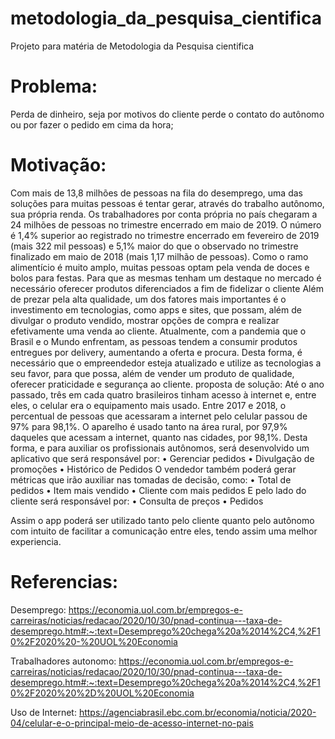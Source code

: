 # metodologia_da_pesquisa_cientifica
Projeto para matéria de Metodologia da Pesquisa cientifica
# Problema: 
  Perda de dinheiro, seja por motivos do cliente perde o contato do autônomo ou por fazer o pedido em cima da hora;
  
# Motivação: 
  Com mais de 13,8 milhões de pessoas na fila do desemprego, uma das soluções para muitas pessoas é tentar gerar, através do trabalho autônomo, sua própria renda. Os trabalhadores por conta própria no país chegaram a 24 milhões de pessoas no trimestre encerrado em maio de 2019. O número é 1,4% superior ao registrado no trimestre encerrado em fevereiro de 2019 (mais 322 mil pessoas) e 5,1% maior do que o observado no trimestre finalizado em maio de 2018 (mais 1,17 milhão de pessoas).
  Como o ramo alimentício é muito amplo, muitas pessoas optam pela venda de doces e bolos para festas. Para que as mesmas tenham um destaque no mercado é necessário oferecer produtos diferenciados a fim de fidelizar o cliente 
  Além de prezar pela alta qualidade, um dos fatores mais importantes é o investimento em tecnologias, como apps e sites, que possam, além de divulgar o produto vendido, mostrar opções de compra e realizar efetivamente uma venda ao cliente. 
  Atualmente, com a pandemia que o Brasil e o Mundo enfrentam, as pessoas tendem a consumir produtos entregues por delivery, aumentando a oferta e procura. Desta forma, é necessário que o empreendedor esteja atualizado e utilize as tecnologias a seu favor, para que possa, além de vender um produto de qualidade, oferecer praticidade e segurança ao cliente.
proposta de solução: 
  Até o ano passado, três em cada quatro brasileiros tinham acesso à internet e, entre eles, o celular era o equipamento mais usado. Entre 2017 e 2018, o percentual de pessoas que acessaram a internet pelo celular passou de 97% para 98,1%. O aparelho é usado tanto na área rural, por 97,9% daqueles que acessam a internet, quanto nas cidades, por 98,1%.
  Desta forma, e para auxiliar os profissionais autônomos, será desenvolvido um aplicativo que será responsável por:
  •	Gerenciar pedidos
  •	Divulgação de promoções
  •	Histórico de Pedidos
O vendedor também poderá gerar métricas que irão auxiliar nas tomadas de decisão, como:
  •	Total de pedidos
  •	Item mais vendido
  •	Cliente com mais pedidos
  E pelo lado do cliente será responsável por:
  •	Consulta de preços
  •	Pedidos
  
  Assim o app poderá ser utilizado tanto pelo cliente quanto pelo autônomo com intuito de facilitar a comunicação entre eles, tendo assim uma melhor experiencia.
  
  # Referencias: 
  Desemprego: https://economia.uol.com.br/empregos-e-carreiras/noticias/redacao/2020/10/30/pnad-continua---taxa-de-desemprego.htm#:~:text=Desemprego%20chega%20a%2014%2C4,%2F10%2F2020%20-%20UOL%20Economia
	
Trabalhadores autonomo: https://economia.uol.com.br/empregos-e-carreiras/noticias/redacao/2020/10/30/pnad-continua---taxa-de-desemprego.htm#:~:text=Desemprego%20chega%20a%2014%2C4,%2F10%2F2020%20%2D%20UOL%20Economia

Uso de Internet: https://agenciabrasil.ebc.com.br/economia/noticia/2020-04/celular-e-o-principal-meio-de-acesso-internet-no-pais

  
 

